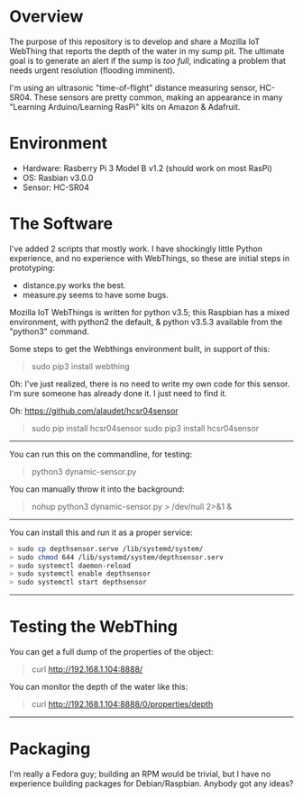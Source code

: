 # Overview
The purpose of this repository is to develop and share a Mozilla IoT WebThing that reports the 
depth of the water in my sump pit.  The ultimate goal is to generate an alert if the sump is 
*too full*, indicating a problem that needs urgent resolution (flooding imminent).

I'm using an ultrasonic "time-of-flight" distance measuring sensor, HC-SR04. These sensors are 
pretty common, making an appearance in many "Learning Arduino/Learning RasPi" kits on Amazon & Adafruit.



# Environment
* Hardware:  Rasberry Pi 3 Model B v1.2 (should work on most RasPi)
* OS: Rasbian v3.0.0
* Sensor: HC-SR04 

# The Software
I've added 2 scripts that mostly work.  I have shockingly little Python experience, and no experience 
with WebThings, so these are initial steps in prototyping: 

* distance.py works the best.
* measure.py seems to have some bugs.

Mozilla IoT WebThings is written for python v3.5; this Raspbian has a mixed environment, 
with python2 the default, & python v3.5.3 available from the "python3" command.

Some steps to get the Webthings environment built, in support of this: 
> sudo pip3 install webthing

Oh: I've just realized, there is no need to write my own code for this sensor. 
I'm sure someone has already done it.  I just need to find it.

Oh: https://github.com/alaudet/hcsr04sensor
> sudo pip  install hcsr04sensor
> sudo pip3 install hcsr04sensor

---
You can run this on the commandline, for testing: 

> python3 dynamic-sensor.py

You can manually throw it into the background:

> nohup python3 dynamic-sensor.py > /dev/null 2>&1 & 

---
You can install this and run it as a proper service: 
```bash
> sudo cp depthsensor.serve /lib/systemd/system/
> sudo chmod 644 /lib/systemd/system/depthsensor.serv
> sudo systemctl daemon-reload
> sudo systemctl enable depthsensor
> sudo systemctl start depthsensor
```
---
# Testing the WebThing
You can get a full dump of the properties of the object: 
> curl http://192.168.1.104:8888/

You can monitor the depth of the water like this:
> curl http://192.168.1.104:8888/0/properties/depth

---
# Packaging
I'm really a Fedora guy; building an RPM would be trivial, but I have no experience building packages for Debian/Raspbian.
Anybody got any ideas?
